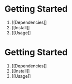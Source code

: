 # Getting Started
1. [[Dependencies]]
2. [[Install]]
31. [[Usage]]

# Getting Started
1. [[Dependencies]]
2. [[Install]]
31. [[Usage]]